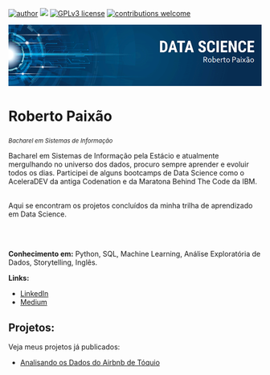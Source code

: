 [![author](https://img.shields.io/badge/author-robertopaixão-red.svg)](https://www.linkedin.com/in/roberto-paixao95/) [![](https://img.shields.io/badge/python-3.9+-blue.svg)](https://www.python.org/downloads/release/python-392/) [![GPLv3 license](https://img.shields.io/badge/License-GPLv3-blue.svg)](http://perso.crans.org/besson/LICENSE.html) [![contributions welcome](https://img.shields.io/badge/contributions-welcome-brightgreen.svg?style=flat)](https://github.com/carlosfab/data_science/issues)

<p align="center">
  <img src="img/Banner_Principal.png" >
</p>

# Roberto Paixão
<sub>*Bacharel em Sistemas de Informação*</sub>

Bacharel em Sistemas de Informação pela Estácio e atualmente mergulhando no universo dos dados, procuro sempre aprender e evoluir todos os dias. Participei de alguns bootcamps de Data Science como o AceleraDEV da antiga Codenation e da Maratona Behind The Code da IBM.


<br>
Aqui se encontram os projetos concluídos da minha trilha de aprendizado em Data Science.

<br><br>

**Conhecimento em:** Python, SQL, Machine Learning, Análise Exploratória de Dados, Storytelling, Inglês.

**Links:**
* [LinkedIn](https://www.linkedin.com/in/roberto-paixao95/)
* [Medium](https://medium.com/@robertocsp95)


## Projetos:
Veja meus projetos já publicados:

* [Analisando os Dados do Airbnb de Tóquio](https://github.com/roberto-paixao/Analise_Airbnb_Toquio/blob/main/Analise_de_Dados__Airbnb_T%C3%B3quio.ipynb)

